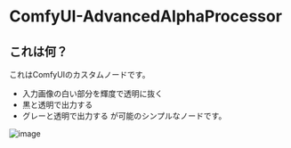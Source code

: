 # ComfyUI-AdvancedAlphaProcessor

## これは何？
これはComfyUIのカスタムノードです。
- 入力画像の白い部分を輝度で透明に抜く
- 黒と透明で出力する
- グレーと透明で出力する
が可能のシンプルなノードです。

![image](https://github.com/852wa/ComfyUI-AdvancedAlphaProcessor/blob/master/sample.png)
